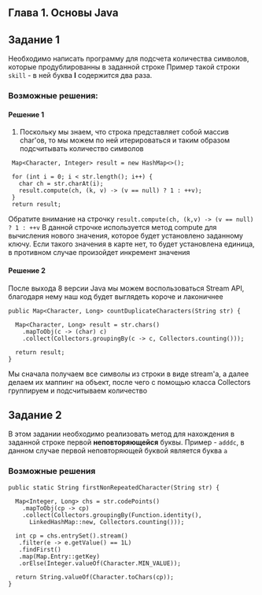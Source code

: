 ## Глава 1. Основы Java
## Задание 1
Необходимо написать программу для подсчета количества символов, которые продублированны в заданной строке
Пример такой строки `skill` - в ней буква **l** содержится два раза.

### Возможные решения:
#### Решение 1
1. Поскольку мы знаем, что строка представляет собой массив char'ов,
то мы можем по ней итерироваться и таким образом подсчитывать количество
символов
```
 Map<Character, Integer> result = new HashMap<>();

 for (int i = 0; i < str.length(); i++) {
   char ch = str.charAt(i);
   result.compute(ch, (k, v) -> (v == null) ? 1 : ++v);
 }
 return result;
```
Обратите внимание на строчку
`result.compute(ch, (k,v) -> (v == null) ? 1 : ++v`
В данной строчке используется метод compute для вычисления нового значения, которое будет установлено
заданному ключу. Если такого значения в карте нет, то будет установлена единица,
в противном случае произойдет инкремент значения
#### Решение 2
После выхода 8 версии Java мы можем воспользоваться Stream API, благодаря нему 
наш код будет выглядеть короче и лаконичнее
```
public Map<Character, Long> countDuplicateCharacters(String str) {

  Map<Character, Long> result = str.chars()
    .mapToObj(c -> (char) c)
    .collect(Collectors.groupingBy(c -> c, Collectors.counting()));

  return result;
}
```
Мы сначала получаем все символы из строки в виде stream'a, а далее делаем их
маппинг на объект, после чего с помощью класса Collectors группируем и подсчитываем количество
## Задание 2
В этом задании необходимо реализовать метод для нахождения в заданной строке
первой **неповторяющейся** буквы. Пример - `adddc`, в данном случае первой неповторяющей буквой
является буква `a`

### Возможные решения
```
public static String firstNonRepeatedCharacter(String str) {
 
  Map<Integer, Long> chs = str.codePoints()
    .mapToObj(cp -> cp)
    .collect(Collectors.groupingBy(Function.identity(),
      LinkedHashMap::new, Collectors.counting()));

  int cp = chs.entrySet().stream()
   .filter(e -> e.getValue() == 1L)
   .findFirst()
   .map(Map.Entry::getKey)
   .orElse(Integer.valueOf(Character.MIN_VALUE));

  return String.valueOf(Character.toChars(cp));
}
```